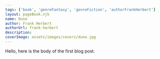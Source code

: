 ```yaml
---
tags: ['book', 'genreFantasy', 'genreFiction', 'authorFrankHerbert']
layout: pageBook.njk
name: Dune
author: Frank Herbert
authorUrl: frank-herbert
description: 
coverImage: assets/images/covers/dune.jpg
---
```


Hello, here is the body of the first blog post.